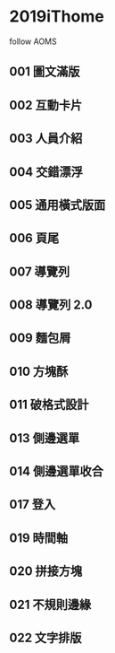 # 2019iThome
 follow AOMS

## 001 圖文滿版

## 002 互動卡片

## 003 人員介紹

## 004 交錯漂浮

## 005 通用橫式版面

## 006 頁尾

## 007 導覽列

## 008 導覽列 2.0

## 009 麵包屑

## 010 方塊酥

## 011 破格式設計

## 013 側邊選單

## 014 側邊選單收合

## 017 登入

## 019 時間軸

## 020 拼接方塊

## 021 不規則邊緣

## 022 文字排版
